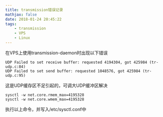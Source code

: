 ```yaml
---
title: transmission错误记录
mathjax: false
date: 2018-01-24 20:45:22
tags:
    - transmission 
    - VPS 
    - Linux
---
```

在VPS上使用transmission-daemon时出现以下错误
```
UDP Failed to set receive buffer: requested 4194304, got 425984 (tr-udp.c:84) 
UDP Failed to set send buffer: requested 1048576, got 425984 (tr-udp.c:95) 
```
这是UDP缓存区不足引起的，可调大UDP缓冲区解决
```
sysctl -w net.core.rmem_max=4195328 
sysctl -w net.core.wmem_max=4195328
```
执行以上命令，并写入/etc/sysctl.conf中

  
